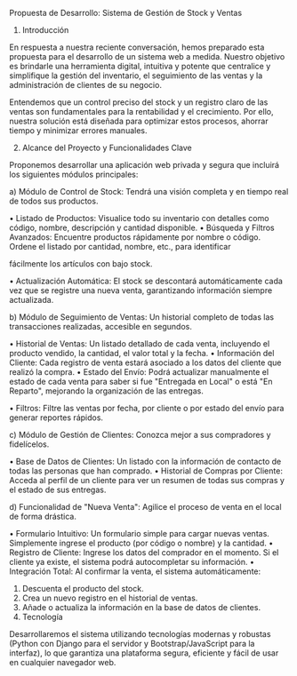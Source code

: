 Propuesta de Desarrollo: Sistema de Gestión de Stock y Ventas

1. Introducción

En respuesta a nuestra reciente conversación, hemos preparado esta propuesta para el desarrollo de un sistema web a medida. Nuestro objetivo es brindarle una herramienta digital, intuitiva y potente que centralice y simplifique la gestión del inventario, el seguimiento de las ventas y la administración de clientes de su negocio.

Entendemos que un control preciso del stock y un registro claro de las ventas son fundamentales para la rentabilidad y el crecimiento. Por ello, nuestra solución está diseñada para optimizar estos procesos, ahorrar tiempo y minimizar errores manuales.

2. Alcance del Proyecto y Funcionalidades Clave

Proponemos desarrollar una aplicación web privada y segura que incluirá los siguientes módulos principales:

a) Módulo de Control de Stock: Tendrá una visión completa y en tiempo real de todos sus productos.

•	Listado de Productos: Visualice todo su inventario con detalles como código, nombre, descripción y cantidad disponible.
•	Búsqueda y Filtros Avanzados: Encuentre productos rápidamente por nombre o código. Ordene el listado por cantidad, nombre, etc., para identificar 

fácilmente los artículos con bajo stock.

•	Actualización Automática: El stock se descontará automáticamente cada vez que se registre una nueva venta, garantizando información siempre actualizada.

b) Módulo de Seguimiento de Ventas: Un historial completo de todas las transacciones realizadas, accesible en segundos.

•	Historial de Ventas: Un listado detallado de cada venta, incluyendo el producto vendido, la cantidad, el valor total y la fecha.
•	Información del Cliente: Cada registro de venta estará asociado a los datos del cliente que realizó la compra.
•	Estado del Envío: Podrá actualizar manualmente el estado de cada venta para saber si fue "Entregada en Local" o está "En Reparto", mejorando la organización de las entregas.

•	Filtros: Filtre las ventas por fecha, por cliente o por estado del envío para generar reportes rápidos.

c) Módulo de Gestión de Clientes: Conozca mejor a sus compradores y fidelícelos.

•	Base de Datos de Clientes: Un listado con la información de contacto de todas las personas que han comprado.
•	Historial de Compras por Cliente: Acceda al perfil de un cliente para ver un resumen de todas sus compras y el estado de sus entregas.

d) Funcionalidad de "Nueva Venta": Agilice el proceso de venta en el local de forma drástica.

•	Formulario Intuitivo: Un formulario simple para cargar nuevas ventas. Simplemente ingrese el producto (por código o nombre) y la cantidad.
•	Registro de Cliente: Ingrese los datos del comprador en el momento. Si el cliente ya existe, el sistema podrá autocompletar su información.
•	Integración Total: Al confirmar la venta, el sistema automáticamente:

1. Descuenta el producto del stock.
2. Crea un nuevo registro en el historial de ventas.
3. Añade o actualiza la información en la base de datos de clientes.
3. Tecnología

Desarrollaremos el sistema utilizando tecnologías modernas y robustas (Python con Django para el servidor y Bootstrap/JavaScript para la interfaz), lo que garantiza una plataforma segura, eficiente y fácil de usar en cualquier navegador web.

